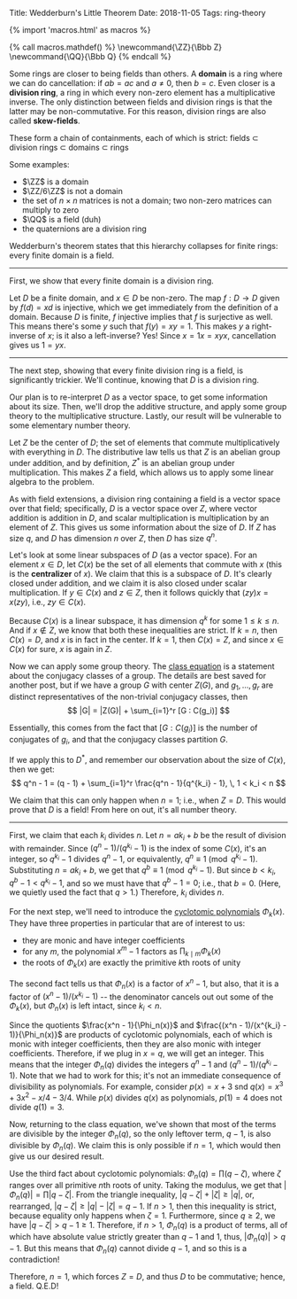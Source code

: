 Title: Wedderburn's Little Theorem
Date: 2018-11-05
Tags: ring-theory

{% import 'macros.html' as macros %}

{% call macros.mathdef() %}
\newcommand{\ZZ}{\Bbb Z}
\newcommand{\QQ}{\Bbb Q}
{% endcall %}

Some rings are closer to being fields than others. A **domain** is a ring where we can do cancellation: if $ab = ac$ and $a \ne 0$, then $b = c$. Even closer is a **division ring**, a ring in which every non-zero element has a multiplicative inverse. The only distinction between fields and division rings is that the latter may be non-commutative. For this reason, division rings are also called **skew-fields**.

These form a chain of containments, each of which is strict:
fields $\subset$ division rings $\subset$ domains $\subset$ rings

Some examples:

- $\ZZ$ is a domain
- $\ZZ/6\ZZ$ is not a domain
- the set of $n \times n$ matrices is not a domain; two non-zero matrices can multiply to zero
- $\QQ$ is a field (duh)
- the quaternions are a division ring

Wedderburn's theorem states that this hierarchy collapses for finite rings: every finite domain is a field.

<!-- more -->

---

First, we show that every finite domain is a division ring.

Let $D$ be a finite domain, and $x \in D$ be non-zero. The map $f : D \to D$ given by $f(d) = xd$ is injective, which we get immediately from the definition of a domain. Because $D$ is finite, $f$ injective implies that $f$ is surjective as well. This means there's some $y$ such that $f(y) = xy = 1$. This makes $y$ a right-inverse of $x$; is it also a left-inverse? Yes! Since $x = 1x = xyx$, cancellation gives us $1 = yx$.

---

The next step, showing that every finite division ring is a field, is significantly trickier. We'll continue, knowing that $D$ is a division ring.

Our plan is to re-interpret $D$ as a vector space, to get some information about its size. Then, we'll drop the additive structure, and apply some group theory to the multiplicative structure. Lastly, our result will be vulnerable to some elementary number theory.

Let $Z$ be the center of $D$; the set of elements that commute multiplicatively with everything in $D$. The distributive law tells us that $Z$ is an abelian group under addition, and by definition, $Z^*$ is an abelian group under multiplication. This makes $Z$ a field, which allows us to apply some linear algebra to the problem.

As with field extensions, a division ring containing a field is a vector space over that field; specifically, $D$ is a vector space over $Z$, where vector addition is addition in $D$, and scalar multiplication is multiplication by an element of $Z$. This gives us some information about the size of $D$. If $Z$ has size $q$, and $D$ has dimension $n$ over $Z$, then $D$ has size $q^n$.

Let's look at some linear subspaces of $D$ (as a vector space). For an element $x \in D$, let $C(x)$ be the set of all elements that commute with $x$ (this is the **centralizer** of $x$). We claim that this is a subspace of $D$. It's clearly closed under addition, and we claim it is also closed under scalar multiplication. If $y \in C(x)$ and $z \in Z$, then it follows quickly that $(zy)x = x(zy)$, i.e., $zy \in C(x)$.

Because $C(x)$ is a linear subspace, it has dimension $q^k$ for some $1 \le k \le n$. And if $x \notin Z$, we know that both these inequalities are strict. If $k = n$, then $C(x) = D$, and $x$ is in fact in the center. If $k = 1$, then $C(x) = Z$, and since $x \in C(x)$ for sure, $x$ is again in $Z$.

Now we can apply some group theory. The [class equation](https://en.wikipedia.org/wiki/Conjugacy_class#Conjugacy_class_equation) is a statement about the conjugacy classes of a group. The details are best saved for another post, but if we have a group $G$ with center $Z(G)$, and $g_1, \ldots, g_r$ are distinct representatives of the non-trivial conjugacy classes, then
$$ |G| = |Z(G)| + \sum_{i=1}^r [G : C(g_i)] $$

Essentially, this comes from the fact that $[G : C(g_i)]$ is the number of conjugates of $g_i$, and that the conjugacy classes partition $G$.

If we apply this to $D^*$, and remember our observation about the size of $C(x)$, then we get:
$$ q^n - 1 = (q - 1) + \sum_{i=1}^r \frac{q^n - 1}{q^{k_i} - 1}, \, 1 < k_i < n $$

We claim that this can only happen when $n = 1$; i.e., when $Z = D$. This would prove that $D$ is a field! From here on out, it's all number theory.

---

First, we claim that each $k_i$ divides $n$. Let $n = a k_i + b$ be the result of division with remainder. Since $(q^n - 1)/(q^{k_i} - 1)$ is the index of some $C(x)$, it's an integer, so $q^{k_i} - 1$ divides $q^n - 1$, or equivalently, $q^n \equiv 1 \pmod{q^{k_i} - 1}$. Substituting $n = a k_i + b$, we get that $q^b \equiv 1 \pmod{q^{k_i} - 1}$. But since $b < k_i$, $q^b - 1 < q^{k_i} - 1$, and so we must have that $q^b - 1 = 0$; i.e., that $b = 0$. (Here, we quietly used the fact that $q > 1$.) Therefore, $k_i$ divides $n$.

For the next step, we'll need to introduce the [cyclotomic polynomials](https://en.wikipedia.org/wiki/Cyclotomic_polynomial) $\Phi_k(x)$. They have three properties in particular that are of interest to us:

- they are monic and have integer coefficients
- for any $m$, the polynomial $x^m - 1$ factors as $\prod_{k \mid m} \Phi_k(x)$
- the roots of $\Phi_k(x)$ are exactly the primitive $k$th roots of unity

The second fact tells us that $\Phi_n(x)$ is a factor of $x^n - 1$, but also, that it is a factor of $(x^n - 1)/(x^{k_i} - 1)$ -- the denominator cancels out out some of the $\Phi_k(x)$, but $\Phi_n(x)$ is left intact, since $k_i < n$.

Since the quotients $\frac{x^n - 1}{\Phi_n(x)}$ and $\frac{(x^n - 1)/(x^{k_i} - 1)}{\Phi_n(x)}$ are products of cyclotomic polynomials, each of which is monic with integer coefficients, then they are also monic with integer coefficients. Therefore, if we plug in $x = q$, we will get an integer. This means that the integer $\Phi_n(q)$ divides the integers $q^n - 1$ and $(q^n - 1)/(q^{k_i} - 1)$. Note that we had to work for this; it's not an immediate consequence of divisibility as polynomials. For example, consider $p(x) = x + 3$ snd $q(x) = x^3 + 3x^2 - x/4 - 3/4$. While $p(x)$ divides $q(x)$ as polynomials, $p(1) = 4$ does not divide $q(1) = 3$.

Now, returning to the class equation, we've shown that most of the terms are divisible by the integer $\Phi_n(q)$, so the only leftover term, $q - 1$, is also divisible by $\Phi_n(q)$. We claim this is only possible if $n = 1$, which would then give us our desired result.

Use the third fact about cyclotomic polynomials: $\Phi_n(q) = \prod (q - \zeta)$, where $\zeta$ ranges over all primitive $n$th roots of unity. Taking the modulus, we get that $|\Phi_n(q)| = \prod |q - \zeta|$. From the triangle inequality, $|q - \zeta| + |\zeta| \ge |q|$, or, rearranged, $|q - \zeta| \ge |q| - |\zeta| = q - 1$. If $n > 1$, then this inequality is strict, because equality only happens when $\zeta = 1$. Furthermore, since $q \ge 2$, we have $|q - \zeta| > q - 1 \ge 1$. Therefore, if $n > 1$, $\Phi_n(q)$ is a product of terms, all of which have absolute value strictly greater than $q - 1$ and $1$, thus, $|\Phi_n(q)| > q - 1$. But this means that $\Phi_n(q)$ cannot divide $q - 1$, and so this is a contradiction!

Therefore, $n = 1$, which forces $Z = D$, and thus $D$ to be commutative; hence, a field. Q.E.D!
